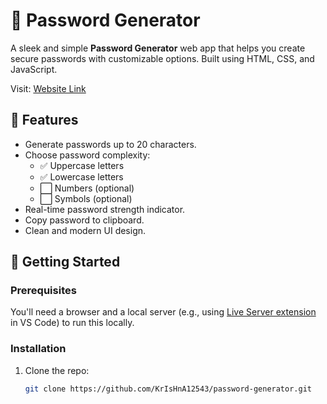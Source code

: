 # 🔐 Password Generator

A sleek and simple **Password Generator** web app that helps you create secure passwords with customizable options. Built using HTML, CSS, and JavaScript.

Visit:  [Website Link](https://password-geen.netlify.app/) 



## 🌟 Features

- Generate passwords up to 20 characters.
- Choose password complexity:
  - ✅ Uppercase letters
  - ✅ Lowercase letters
  - ⬜ Numbers (optional)
  - ⬜ Symbols (optional)
- Real-time password strength indicator.
- Copy password to clipboard.
- Clean and modern UI design.

## 🚀 Getting Started

### Prerequisites

You'll need a browser and a local server (e.g., using [Live Server extension](https://marketplace.visualstudio.com/items?itemName=ritwickdey.LiveServer) in VS Code) to run this locally.

### Installation

1. Clone the repo:
   ```bash
   git clone https://github.com/KrIsHnA12543/password-generator.git

   
